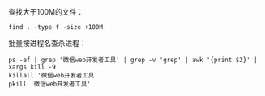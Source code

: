 查找大于100M的文件：

```
find . -type f -size +100M
```

批量按进程名查杀进程：

```
ps -ef | grep '微信web开发者工具' | grep -v 'grep' | awk '{print $2}' | xargs kill -9
killall '微信web开发者工具'
pkill '微信web开发者工具'
```



